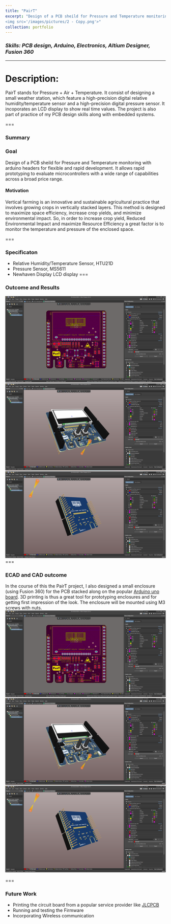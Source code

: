 ```yaml
---
title: "PairT"
excerpt: "Design of a PCB sheild for Pressure and Temperature monitoring with arduino headers for flexible and rapid development. It allows rapid prototyping to evaluate microcontrollers with a wide range of capabilities across a broad price range.
<img src='/images/pictures/2 - Copy.png'>"
collection: portfolio
---
```


### _Skills: PCB design, Arduino, Electronics, Altium Designer, Fusion 360_

****

Description:
===

PairT stands for Pressure + Air + Temperature. It consist of designing a small weather station, which feature a high-precision digital relative humidity/temperature sensor and a high-precision digital pressure sensor. It incoporates an LCD display to show real time values. The project is also part of practice of my PCB design skills along with embedded systems.

===

### Summary 

### Goal
Design of a PCB sheild for Pressure and Temperature monitoring with arduino headers for flexible and rapid development. It allows rapid prototyping to evaluate microcontrollers with a wide range of capabilities across a broad price range.

#### Motivation

Vertical farming is an innovative and sustainable agricultural practice that involves growing crops in vertically stacked layers. This method is designed to maximize space efficiency, increase crop yields, and minimize environmental impact. So, in order to increase crop yield, Reduced Environmental Impact and maximize Resource Efficiency a great factor is to monitor the temperature and pressure of the enclosed space.

===

### Specificaton
- Relative Humidity/Temperature Sensor, HTU21D
- Pressure Sensor, MS5611
- Newhaven Display LCD display
===

### Outcome and Results
<img src='/images/pictures/3.png'>
<img src='/images/pictures/2.png'>
<img src='/images/pictures/4.png'>
===

### ECAD and CAD outcome
In the course of this the PairT project, I also designed a small enclosure (using Fusion 360) for the PCB stacked along on the popular <a href="[url](https://store.arduino.cc/products/arduino-uno-rev3)">Arduino uno board</a>. 3D printing is thus a great tool for prototyping enclosures and for getting first impression of the look. The enclosure will be mounted using M3 screws with nuts.
<img src='/images/pictures/3.png'>
<img src='/images/pictures/2.png'>
<img src='/images/pictures/4.png'>

===

### Future Work
- Printing the circuit board from a popular service provider like <a href="[url](https://jlcpcb.com/)">JLCPCB</a>
- Running and testing the Firmware
- Incorporating Wireless communication
